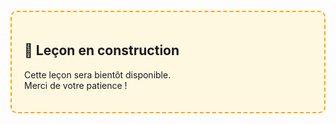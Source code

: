 <div style="border: 2px dashed #FFA500; background-color: #FFF8E1; padding: 20px; border-radius: 10px; margin: 20px 0;">
  <h2>🚧 Leçon en construction</h2>
  <p>Cette leçon sera bientôt disponible.<br>Merci de votre patience !</p>
</div>
